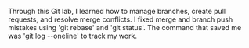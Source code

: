Through this Git lab, I learned how to manage branches, create pull requests, and resolve merge conflicts. I fixed merge and branch push mistakes using 'git rebase' and 'git status'. The command that saved me was 'git log --oneline' to track my work.
